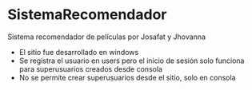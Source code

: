 # SistemaRecomendador
Sistema recomendador de películas por Josafat y Jhovanna

- El sitio fue desarrollado en windows
- Se registra el usuario en users pero el inicio de sesión solo funciona para superusuarios creados desde consola
- No se permite crear superusuarios desde el sitio, solo en consola